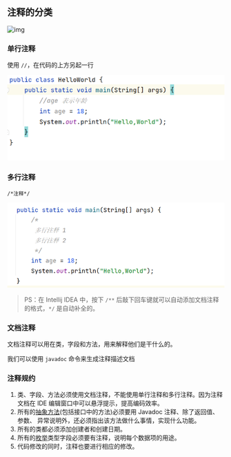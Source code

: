 ## 注释的分类

![img](https://cdn.tobebetterjavaer.com/tobebetterjavaer/images/overview/fourteen-01.png)

### 单行注释

使用 `//`，在代码的上方另起一行

![image-20230910113929372](images/image-20230910113929372.png)

### 多行注释

`/*注释*/`

![image-20230910130642434](images/image-20230910130642434.png)

> PS：在 Intellij IDEA 中，按下 `/**` 后敲下回车键就可以自动添加文档注释的格式，`*/` 是自动补全的。

### 文档注释

文档注释可以用在类，字段和方法，用来解释他们是干什么的。



我们可以使用 `javadoc` 命令来生成注释描述文档

### 注释规约

1) 类、字段、方法必须使用文档注释，不能使用单行注释和多行注释。因为注释文档在 IDE 编辑窗口中可以悬浮提示，提高编码效率。
2) 所有的[抽象方法](https://tobebetterjavaer.com/oo/abstract.html)(包括接口中的方法)必须要用 Javadoc 注释、除了返回值、参数、 异常说明外，还必须指出该方法做什么事情，实现什么功能。
3) 所有的类都必须添加创建者和创建日期。
4) 所有的[枚举](https://tobebetterjavaer.com/basic-extra-meal/enum.html)类型字段必须要有注释，说明每个数据项的用途。
5) 代码修改的同时，注释也要进行相应的修改。